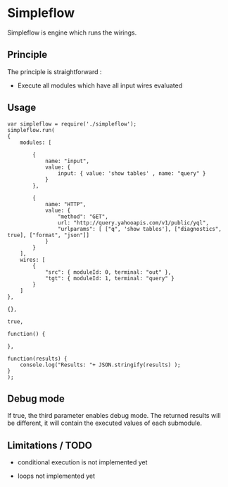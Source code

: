 # Simpleflow

Simpleflow is engine which runs the wirings.

## Principle

The principle is straightforward :

 * Execute all modules which have all input wires evaluated

## Usage



    var simpleflow = require('./simpleflow');
    simpleflow.run(
  	{
  		modules: [

  			{
  				name: "input",
  				value: {
  					input: { value: 'show tables' , name: "query" }
  				}
  			},

  			{
  				name: "HTTP",
  				value: {
  					"method": "GET",
  					url: "http://query.yahooapis.com/v1/public/yql",
  					"urlparams": [ ["q", 'show tables'], ["diagnostics", true], ["format", "json"]]
  				}
  			}
  		],
  		wires: [
  			{
  				"src": { moduleId: 0, terminal: "out" },
  				"tgt": { moduleId: 1, terminal: "query" }
  			}
  		]
  	}, 

  	{}, 

  	true, 

  	function() {

  	},

  	function(results) {
  		console.log("Results: "+ JSON.stringify(results) );
  	}
    );

## Debug mode

If true, the third parameter enables debug mode. The returned results will be different, it will contain the executed values of each submodule.

## Limitations / TODO

 * conditional execution is not implemented yet

 * loops not implemented yet
  


<script type="text/javascript">var disqus_shortname = 'simpleflow';</script>
